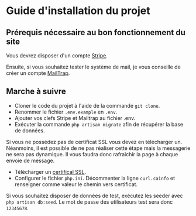 # Guide d'installation du projet
## Prérequis nécessaire au bon fonctionnement du site
Vous devrez disposer d'un compte [Stripe](https://stripe.com/en-be?utm_campaign=paid_brand-BE_fr_Search_Brand_Stripe-1045154821&utm_medium=cpc&utm_source=google&ad_content=301638103399&utm_term=kwd-295607662702&utm_matchtype=e&utm_adposition=&utm_device=c).

Ensuite, si vous souhaitez tester le système de mail, je vous conseille de créer un compte [MailTrap](https://mailtrap.io/).

## Marche à suivre
- Cloner le code du projet à l'aide de la commande `git clone`.
- Renommer le fichier `.env.example` en `.env`.
- Ajouter vos clefs Stripe et Mailtrap au fichier .env.
- Exécuter la commande `php artisan migrate` afin de récupérer la base de données.

Si vous ne possédez pas de certificat SSL vous devez en télécharger un. Néanmoins, il est possible de ne pas réaliser cette étape mais la messagerie ne sera pas dynamique. Il vous faudra donc rafraichir la page à chaque envoie de message.
- Télécharger un [certifical SSL](https://curl.se/docs/caextract.html).
- Configurer le fichier `php.ini`. Décommenter la ligne `curl.cainfo` et renseigner comme valeur le chemin vers certificat.

Si vous souhaitez disposer de données de test, exécutez les seeder avec `php artisan db:seed`. Le mot de passe des utilisateurs test sera donc `12345678`.
